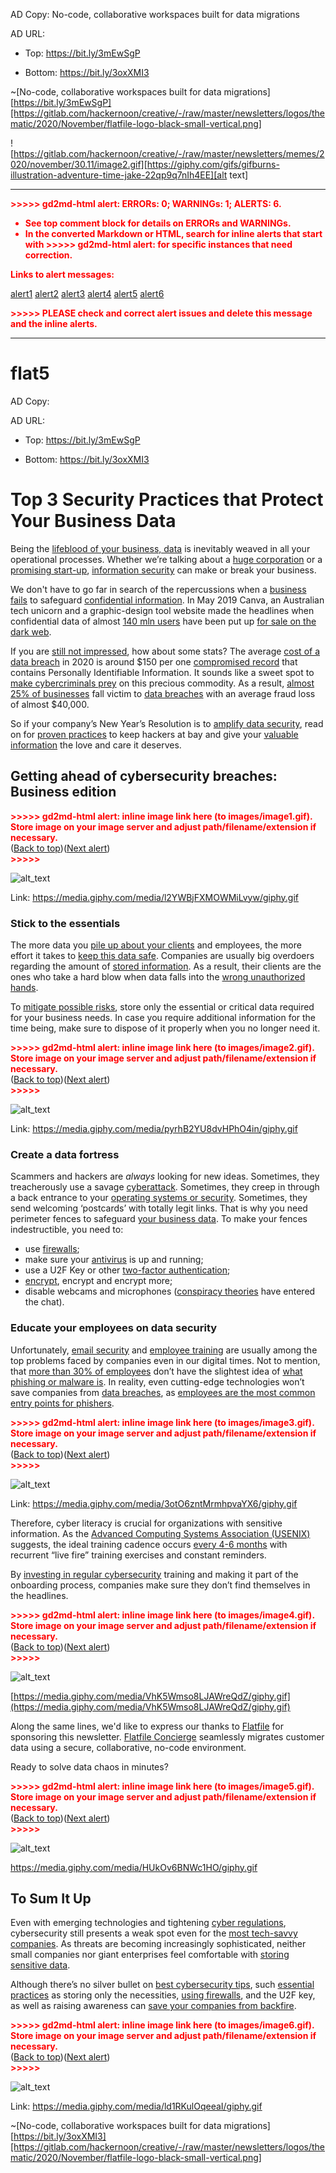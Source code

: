AD Copy: No-code, collaborative workspaces built for data migrations

AD URL:

- Top: https://bit.ly/3mEwSgP

- Bottom: https://bit.ly/3oxXMI3



~[No-code, collaborative workspaces built for data migrations][https://bit.ly/3mEwSgP][https://gitlab.com/hackernoon/creative/-/raw/master/newsletters/logos/thematic/2020/November/flatfile-logo-black-small-vertical.png]


![https://gitlab.com/hackernoon/creative/-/raw/master/newsletters/memes/2020/november/30.11/image2.gif][https://giphy.com/gifs/gifburns-illustration-adventure-time-jake-22qp9q7nIh4EE][alt text]

----


<!-- Copy and paste the converted output. -->

<!-----
NEW: Check the "Suppress top comment" option to remove this info from the output.

Conversion time: 2.428 seconds.


Using this Markdown file:

1. Paste this output into your source file.
2. See the notes and action items below regarding this conversion run.
3. Check the rendered output (headings, lists, code blocks, tables) for proper
   formatting and use a linkchecker before you publish this page.

Conversion notes:

* Docs to Markdown version 1.0β29
* Wed Dec 09 2020 13:23:44 GMT-0800 (PST)
* Source doc: Flatfile.io Newsletter #5: Top security practices to keep your business data safe
* This document has images: check for >>>>>  gd2md-html alert:  inline image link in generated source and store images to your server. NOTE: Images in exported zip file from Google Docs may not appear in  the same order as they do in your doc. Please check the images!


WARNING:
You have 2 H1 headings. You may want to use the "H1 -> H2" option to demote all headings by one level.

----->


<p style="color: red; font-weight: bold">>>>>>  gd2md-html alert:  ERRORs: 0; WARNINGs: 1; ALERTS: 6.</p>
<ul style="color: red; font-weight: bold"><li>See top comment block for details on ERRORs and WARNINGs. <li>In the converted Markdown or HTML, search for inline alerts that start with >>>>>  gd2md-html alert:  for specific instances that need correction.</ul>

<p style="color: red; font-weight: bold">Links to alert messages:</p><a href="#gdcalert1">alert1</a>
<a href="#gdcalert2">alert2</a>
<a href="#gdcalert3">alert3</a>
<a href="#gdcalert4">alert4</a>
<a href="#gdcalert5">alert5</a>
<a href="#gdcalert6">alert6</a>

<p style="color: red; font-weight: bold">>>>>> PLEASE check and correct alert issues and delete this message and the inline alerts.<hr></p>



# flat5

AD Copy:

AD URL:

- Top: https://bit.ly/3mEwSgP

- Bottom: https://bit.ly/3oxXMI3


# Top 3 Security Practices that Protect Your Business Data

Being the [lifeblood of your business, data](https://hackernoon.com/the-importance-of-monitoring-big-data-analytics-pipelines-hd3i3uja) is inevitably weaved in all your operational processes. Whether we’re talking about a [huge corporation](https://hackernoon.com/3-industries-harnessing-the-power-of-big-data-healthcare-law-and-retail-fs14s3wwp) or a [promising start-up](https://hackernoon.com/visualization-of-hypothesis-on-meteorological-data-9j153wmy), [information security](https://hackernoon.com/5-big-data-trends-for-the-post-pandemic-future-zmx3ux6) can make or break your business.

We don't have to go far in search of the repercussions when a [business fails](https://hackernoon.com/search?query=business+fail) to safeguard [confidential information](https://hackernoon.com/legal-business-documents-non-disclosure-agreement-and-demand-letter-55333y39). In May 2019 Canva, an Australian tech unicorn and a graphic-design tool website made the headlines when confidential data of almost [140 mln users](https://www.zdnet.com/article/australian-tech-unicorn-canva-suffers-security-breach/) have been put up [for sale on the dark web](https://hackernoon.com/search?query=dark%20web).

If you are [still not impressed](https://hackernoon.com/tagged/data-breach), how about some stats? The average [cost of a data breach](https://www.capita.com/sites/g/files/nginej146/files/2020-08/Ponemon-Global-Cost-of-Data-Breach-Study-2020.pdf) in 2020 is around $150 per one [compromised record](https://hackernoon.com/facebook-forced-me-to-use-a-password-manager-16af91e2885d) that contains Personally Identifiable Information. It sounds like a sweet spot to [make cybercriminals prey](https://hackernoon.com/tagged/cybersecurity) on this precious commodity. As a result, [almost 25% of businesses](https://media.kaspersky.com/pdf/it-risks-survey-report-cost-of-security-breaches.pdf) fall victim to [data breaches](https://hackernoon.com/3-steps-retailers-should-take-to-prevent-holiday-data-breaches-ep1g3wsh) with an average fraud loss of almost $40,000.

So if your company’s New Year’s Resolution is to [amplify data security](https://hackernoon.com/how-an-improved-working-relationship-between-employer-and-employee-could-be-the-key-to-cybersecurity-uh4v3w42), read on for [proven practices](https://hackernoon.com/20-data-security-risks-your-company-could-face-in-2020-uakk32lh) to keep hackers at bay and give your [valuable information](https://hackernoon.com/with-telehealth-on-the-rise-privacy-regulations-are-imperative-h52p3w1r) the love and care it deserves.


## Getting ahead of cybersecurity breaches: Business edition



<p id="gdcalert1" ><span style="color: red; font-weight: bold">>>>>>  gd2md-html alert: inline image link here (to images/image1.gif). Store image on your image server and adjust path/filename/extension if necessary. </span><br>(<a href="#">Back to top</a>)(<a href="#gdcalert2">Next alert</a>)<br><span style="color: red; font-weight: bold">>>>>> </span></p>


![alt_text](images/image1.gif "image_tooltip")


Link: https://media.giphy.com/media/l2YWBjFXMOWMiLvyw/giphy.gif


### **Stick to the essentials**

The more data you [pile up about your clients](https://hackernoon.com/providing-customer-support-for-125-million-fortnite-players-c6a7af5b32a4) and employees, the more effort it takes to [keep this data safe](https://hackernoon.com/internet-data-privacy-full-guide-keep-your-data-safe-online-6p7x3z17). Companies are usually big overdoers regarding the amount of [stored information](https://hackernoon.com/all-about-security-information-and-event-management-em7n3ymz). As a result, their clients are the ones who take a hard blow when data falls into the [wrong unauthorized hands](https://hackernoon.com/3-benefits-of-zero-trust-to-customer-information-security-7c1dd48of).  

To [mitigate possible risks](https://hackernoon.com/women-in-information-security-tha%C3%ADs-9c407bc60c3d), store only the essential or critical data required for your business needs. In case you require additional information for the time being, make sure to dispose of it properly when you no longer need it.



<p id="gdcalert2" ><span style="color: red; font-weight: bold">>>>>>  gd2md-html alert: inline image link here (to images/image2.gif). Store image on your image server and adjust path/filename/extension if necessary. </span><br>(<a href="#">Back to top</a>)(<a href="#gdcalert3">Next alert</a>)<br><span style="color: red; font-weight: bold">>>>>> </span></p>


![alt_text](images/image2.gif "image_tooltip")


Link: https://media.giphy.com/media/pyrhB2YU8dvHPhO4in/giphy.gif


### **Create a data fortress**

Scammers and hackers are _always_ looking for new ideas. Sometimes, they treacherously use a savage [cyberattack](https://hackernoon.com/women-in-information-security-zo%D1%91-rose-997ccc289f60). Sometimes, they creep in through a back entrance to your [operating systems or security](https://hackernoon.com/how-we-can-make-the-modern-web-experience-more-secure-zheh38s2). Sometimes, they send welcoming ‘postcards’ with totally legit links. That is why you need perimeter fences to safeguard [your business data](https://hackernoon.com/6-measures-to-eliminate-business-risks-885be9cd56ea). To make your fences indestructible, you need to:



*   use [firewalls](https://hackernoon.com/the-great-firewall-of-china-is-not-so-great-afterall-0qt34mu); 
*   make sure your [antivirus](https://hackernoon.com/newest-malware-from-china-8a1k3uem) is up and running;
*   use a U2F Key or other [two-factor authentication](https://hackernoon.com/protecting-your-data-online-using-strong-passwords-and-two-factor-authentication-a-guide-av4o3web);
*   [encrypt](https://hackernoon.com/quantum-resistant-encryption-why-you-urgently-need-it-s41m3zte), encrypt and encrypt more;
*   disable webcams and microphones ([conspiracy theories](https://hackernoon.com/while-were-all-super-into-conspiracy-theories-lets-talk-ai-ethics-and-google-6n4p3ueg) have entered the chat).


### **Educate your employees on data security**

Unfortunately, [email security](https://hackernoon.com/the-essential-guide-to-email-security-threats-costs-and-strategies-3y5j3ujn) and [employee training](https://hackernoon.com/how-to-clean-up-the-mess-in-your-employee-training-program-581r2g8u) are usually among the top problems faced by companies even in our digital times. Not to mention, that [more than 30% of employees](https://www.proofpoint.com/us/resources/white-papers/user-risk-report) don’t have the slightest idea of [what phishing or malware is](https://hackernoon.com/7-deadly-digital-sins-understanding-the-main-types-of-malware-d71f3ypq). In reality, even cutting-edge technologies won’t save companies from [data breaches](https://hackernoon.com/dissecting-defensor-an-android-malware-that-affects-your-banking-apps-v5by30ad), as [employees are the most common entry points for phishers](https://hackernoon.com/anti-phishing-cybersecurity-product-market-an-analysis-q22k3zh0).

 



<p id="gdcalert3" ><span style="color: red; font-weight: bold">>>>>>  gd2md-html alert: inline image link here (to images/image3.gif). Store image on your image server and adjust path/filename/extension if necessary. </span><br>(<a href="#">Back to top</a>)(<a href="#gdcalert4">Next alert</a>)<br><span style="color: red; font-weight: bold">>>>>> </span></p>


![alt_text](images/image3.gif "image_tooltip")


Link: https://media.giphy.com/media/3otO6zntMrmhpvaYX6/giphy.gif

Therefore, cyber literacy is crucial for organizations with sensitive information. As the [Advanced Computing Systems Association (USENIX)](https://www.usenix.org/system/files/soups2020-reinheimer_0.pdf) suggests, the ideal training cadence occurs [every 4-6 months](https://hackernoon.com/phishing-top-threat-to-our-online-security-88t3uhg) with recurrent “live fire” training exercises and constant reminders.

By [investing in regular cybersecurity](https://hackernoon.com/whats-a-spear-phishing-attack-and-to-protect-yourself-from-it-2g2p3zm7) training and making it part of the onboarding process, companies make sure they don’t find themselves in the headlines.



<p id="gdcalert4" ><span style="color: red; font-weight: bold">>>>>>  gd2md-html alert: inline image link here (to images/image4.gif). Store image on your image server and adjust path/filename/extension if necessary. </span><br>(<a href="#">Back to top</a>)(<a href="#gdcalert5">Next alert</a>)<br><span style="color: red; font-weight: bold">>>>>> </span></p>


![alt_text](images/image4.gif "image_tooltip")


[https://media.giphy.com/media/VhK5Wmso8LJAWreQdZ/giphy.gif](https://media.giphy.com/media/VhK5Wmso8LJAWreQdZ/giphy.gif)

Along the same lines, we'd like to express our thanks to [Flatfile](https://bit.ly/3mEwSgP) for sponsoring this newsletter. [Flatfile Concierge](https://bit.ly/3mEwSgP) seamlessly migrates customer data using a secure, collaborative, no-code environment.

Ready to solve data chaos in minutes?



<p id="gdcalert5" ><span style="color: red; font-weight: bold">>>>>>  gd2md-html alert: inline image link here (to images/image5.gif). Store image on your image server and adjust path/filename/extension if necessary. </span><br>(<a href="#">Back to top</a>)(<a href="#gdcalert6">Next alert</a>)<br><span style="color: red; font-weight: bold">>>>>> </span></p>


![alt_text](images/image5.gif "image_tooltip")


https://media.giphy.com/media/HUkOv6BNWc1HO/giphy.gif


## To Sum It Up

Even with emerging technologies and tightening [cyber regulations](https://hackernoon.com/8-sources-of-cyber-threat-and-domain-intelligence-for-enterprise-security-sz2j3xqi), cybersecurity still presents a weak spot even for the [most tech-savvy companies](https://hackernoon.com/an-invitation-to-hack-microsofts-azure-security-lab-n8bt3z9f). As threats are becoming increasingly sophisticated, neither small companies nor giant enterprises feel comfortable with [storing sensitive data](https://hackernoon.com/bypassing-enterprise-encryption-policy-with-metadata-nj5018ca).

Although there’s no silver bullet on [best cybersecurity tips](https://hackernoon.com/phishing-my-company-an-infosec-lesson-for-businesses-ca69ab4ea906), such [essential practices](https://hackernoon.com/a-breakdown-of-todays-phishing-epidemic-f72e323m) as storing only the necessities, [using firewalls](https://hackernoon.com/browser-isolation-is-the-future-of-cybersecurity-but-how-can-you-cost-effectively-isolate-your-26bf5247d81f), and the U2F key, as well as raising awareness can [save your companies from backfire](https://hackernoon.com/online-brand-protection-how-monitoring-and-user-education-can-help-with-phishing-c52i32wc).



<p id="gdcalert6" ><span style="color: red; font-weight: bold">>>>>>  gd2md-html alert: inline image link here (to images/image6.gif). Store image on your image server and adjust path/filename/extension if necessary. </span><br>(<a href="#">Back to top</a>)(<a href="#gdcalert7">Next alert</a>)<br><span style="color: red; font-weight: bold">>>>>> </span></p>


![alt_text](images/image6.gif "image_tooltip")


Link: https://media.giphy.com/media/ld1RKulOqeeaI/giphy.gif










~[No-code, collaborative workspaces built for data migrations][https://bit.ly/3oxXMI3][https://gitlab.com/hackernoon/creative/-/raw/master/newsletters/logos/thematic/2020/November/flatfile-logo-black-small-vertical.png]


